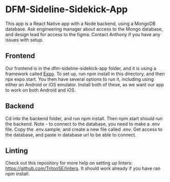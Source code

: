 # DFM-Sideline-Sidekick-App

This app is a React Native app with a Node backend, using a MongoDB database. Ask engineering manager about access to the Mongo database, and design lead for access to the figma.
Contact Anthony if you have any issues with setup.

## Frontend

Our frontend is in the dfm-sideline-sidekick-app folder, and it is using a framework called [Expo](https://docs.expo.dev/).
To set up, run npm install in this directory, and then npx expo start. You then have several options to run it, including using either an Android or iOS emulator. Install both of these, as we want our app to work on both Android and iOS. 

## Backend

Cd into the backend folder, and run npm install. Then npm start should run the backend. Note - to connect to the database, you need to make a .env file. Copy the .env.sample, and create a new file called .env. Get access to the database, and paste in database url to be able to connect. 

## Linting

Check out this repository for more help on setting up linters: https://github.com/TritonSE/linters. It should work already if you have ran npm install.
